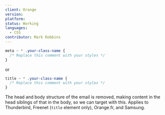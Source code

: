 ```yaml
---
client: Orange
version:
platform:
status: Working
languages:
  - CSS
contributor: Mark Robbins
---
```


```css
meta ~ * .your-class-name {
  /* Replace this comment with your styles */
}
```

or

```css
title ~ * .your-class-name {
  /* Replace this comment with your styles */
}
```

The head and body structure of the email is removed, making content in the head siblings of that in the body, so we can target with this. Applies to Thunderbird, Freenet (`title` element only), Orange.fr, and Samsung.

